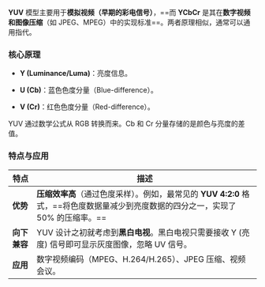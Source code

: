 **YUV** 模型主要用于**模拟视频（早期的彩电信号）**，==而 **YCbCr** 是其在**数字视频和图像压缩**（如 JPEG、MPEG）中的实现标准==。两者原理相似，通常可以通用指代。

### 核心原理

- **Y (Luminance/Luma)**：亮度信息。
    
- **U (Cb)**：蓝色色度分量（Blue-difference）。
    
- **V (Cr)**：红色色度分量（Red-difference）。
    

YUV 通过数学公式从 RGB 转换而来。Cb 和 Cr 分量存储的是颜色与亮度的差值。

### 特点与应用

| 特点       | 描述                                                                              |
| -------- | ------------------------------------------------------------------------------- |
| **优势**   | **压缩效率高**（通过色度采样）。例如，最常见的 **YUV 4:2:0** 格式，==将色度数据量减少到亮度数据的四分之一，实现了 50% 的压缩率。== |
| **向下兼容** | YUV 设计之初就考虑到**黑白电视**。黑白电视只需要接收 Y (亮度) 信号即可显示灰度图像，忽略 UV 信号。                      |
| **应用**   | 数字视频编码（MPEG、H.264/H.265）、JPEG 压缩、视频会议。                                          |